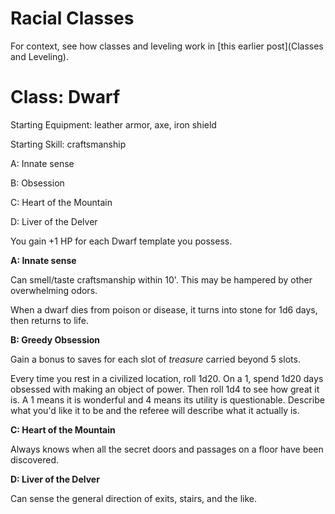 # Racial Classes

For context, see how classes and leveling work in [this earlier post](Classes and Leveling).

# Class: Dwarf

Starting Equipment: leather armor, axe, iron shield

Starting Skill: craftsmanship

A: Innate sense

B: Obsession

C: Heart of the Mountain

D: Liver of the Delver

You gain +1 HP for each Dwarf template you possess.

**A: Innate sense**

Can smell/taste craftsmanship within 10'. This may be hampered by other overwhelming odors.

When a dwarf dies from poison or disease, it turns into stone for 1d6 days, then returns to life.

**B: Greedy Obsession**

Gain a bonus to saves for each slot of *treasure* carried beyond 5 slots.

Every time you rest in a civilized location, roll 1d20. On a 1, spend 1d20 days obsessed with making an object of power. Then roll 1d4 to see how great it is. A 1 means it is wonderful and 4 means its utility is questionable. Describe what you'd like it to be and the referee will describe what it actually is.

**C: Heart of the Mountain**

Always knows when all the secret doors and passages on a floor have been discovered.

**D: Liver of the Delver**

Can sense the general direction of exits, stairs, and the like.




